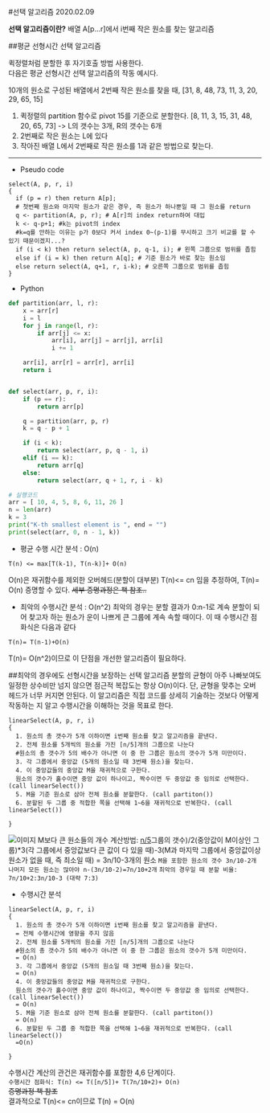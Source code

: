 #선택 알고리즘
2020.02.09  

**선택 알고리즘이란?**
배열 A[p...r]에서 i번째 작은 원소를 찾는 알고리즘


##평균 선형시간 선택 알고리즘

퀵정렬처럼 분할한 후 자기호출 방법 사용한다.  
다음은 평균 선형시간 선택 알고리즘의 작동 예시다.  

10개의 원소로 구성된 배열에서 2번째 작은 원소를 찾을 때,
[31, 8, 48, 73, 11, 3, 20, 29, 65, 15]
1. 퀵정렬의 partition 함수로 pivot 15를 기준으로 분할한다.
[8, 11, 3, 15, 31, 48, 20, 65, 73]
-> L의 갯수는 3개, R의 갯수는 6개
2. 2번째로 작은 원소는 L에 있다
3. 작아진 배열 L에서 2번째로 작은 원소를 1과 같은 방법으로 찾는다.
***
 - Pseudo code
 ```shell
 select(A, p, r, i)
 {
   if (p = r) then return A[p];
   # 첫번째 원소와 마지막 원소가 같은 경우, 즉 원소가 하나뿐일 때 그 원소를 return
   q <- partition(A, p, r); # A[r]의 index return하여 대입
   k <- q-p+1; #k는 pivot의 index
   #k=q를 안하는 이유는 p가 0보다 커서 index 0~(p-1)를 무시하고 크기 비교를 할 수 있기 때문이겠지...?
   if (i < k) then return select(A, p, q-1, i); # 왼쪽 그룹으로 범위를 좁힘
   else if (i = k) then return A[q]; # 기준 원소가 바로 찾는 원소임
   else return select(A, q+1, r, i-k); # 오른쪽 그룹으로 범위를 좁힘
 }
 ```

 - Python
```python
def partition(arr, l, r):
    x = arr[r]
    i = l
    for j in range(l, r):
        if arr[j] <= x:
            arr[i], arr[j] = arr[j], arr[i]
            i += 1

    arr[i], arr[r] = arr[r], arr[i]
    return i


def select(arr, p, r, i):
    if (p == r):
        return arr[p]

    q = partition(arr, p, r)
    k = q - p + 1

    if (i < k):
        return select(arr, p, q - 1, i)
    elif (i == k):
        return arr[q]
    else:
        return select(arr, q + 1, r, i - k)

# 실행코드
arr = [ 10, 4, 5, 8, 6, 11, 26 ]
n = len(arr)
k = 3
print("K-th smallest element is ", end = "")
print(select(arr, 0, n - 1, k))
```

- 평균 수행 시간 분석 : O(n)
```
T(n) <= max[T(k-1), T(n-k)]+ O(n)
```
O(n)은 재귀함수를 제외한 오버헤드(분할이 대부분)
T(n)<= cn 임을 추정하여, T(n)= O(n) 증명할 수 있다.
~~세부 증명과정은 책 참조..~~

- 최악의 수행시간 분석 : O(n^2)
최악의 경우는 분할 결과가 0:n-1로 계속 분할이 되어 찾고자 하는 원소가 운이 나쁘게 큰 그룹에 계속 속할 때이다.
이 때 수행시간 점화식은 다음과 같다
```
T(n)= T(n-1)+O(n)
```
T(n)= O(n^2)이므로 이 단점을 개선한 알고리즘이 필요하다.

##최악의 경우에도 선형시간을 보장하는 선택 알고리즘
분할의 균형이 아주 나빠보여도 일정한 상수비만 넘지 않으면 점근적 복잡도는 항상 O(n)이다. 단, 균형을 맞추는 오버헤드가 너무 커지면 안된다.
이 알고리즘은 직접 코드를 상세히 기술하는 것보다 어떻게 작동하는 지 알고 수행시간을 이해하는 것을 목표로 한다.
```shell
linearSelect(A, p, r, i)
{
  1. 원소의 총 갯수가 5개 이하이면 i번째 원소를 찾고 알고리즘을 끝낸다.
  2. 전체 원소를 5개씩의 원소를 가진 [n/5]개의 그룹으로 나눈다
  #원소의 총 갯수가 5의 배수가 아니면 이 중 한 그룹은 원소의 갯수가 5개 미만이다.
  3. 각 그룹에서 중앙값 (5개의 원소일 때 3번째 원소)을 찾는다.
  4. 이 중앙값들의 중앙값 M을 재귀적으로 구한다.
  원소의 갯수가 홀수이면 중앙 값이 하나이고, 짝수이면 두 중앙값 중 임의로 선택한다. (call linearSelect())
  5. M을 기준 원소로 삼아 전체 원소를 분할한다. (call partiton())
  6. 분할된 두 그룹 중 적합한 쪽을 선택해 1~6을 재귀적으로 반복한다. (call linearSelect())

}
```
![이미지](https://imgur.com/LxFWJLp.jpg)
M보다 큰 원소들의 개수 계산방법:
[n/5]()그룹의 갯수)/2(중앙값이 M이상인 그룹)*3(각 그룹에서 중앙값보다 큰 값이 다 있을 때)-3(M과 마지막 그룹에서 중앙값이상 원소가 없을 때, 즉 최소일 때) = 3n/10-3개의 원소
``M을 포함한 원소의 갯수 3n/10-2개``
``나머지 모든 원소는 많아야 n-(3n/10-2)=7n/10+2개``
``최악의 경우일 때 분할 비율: 7n/10+2:3n/10-3 (대략 7:3)``

- 수행시간 분석
```shell
linearSelect(A, p, r, i)
{
  1. 원소의 총 갯수가 5개 이하이면 i번째 원소를 찾고 알고리즘을 끝낸다.
  = 전체 수행시간에 영향을 주지 않음
  2. 전체 원소를 5개씩의 원소를 가진 [n/5]개의 그룹으로 나눈다
  #원소의 총 갯수가 5의 배수가 아니면 이 중 한 그룹은 원소의 갯수가 5개 미만이다.
  = O(n)
  3. 각 그룹에서 중앙값 (5개의 원소일 때 3번째 원소)을 찾는다.
  = O(n)
  4. 이 중앙값들의 중앙값 M을 재귀적으로 구한다.  
  원소의 갯수가 홀수이면 중앙 값이 하나이고, 짝수이면 두 중앙값 중 임의로 선택한다. (call linearSelect())
  = O(n)
  5. M을 기준 원소로 삼아 전체 원소를 분할한다. (call partiton())
  = O(n)
  6. 분할된 두 그룹 중 적합한 쪽을 선택해 1~6을 재귀적으로 반복한다. (call linearSelect())
  =O(n)

}
```

수행시간 계산의 관건은 재귀함수를 포함한 4,6 단계이다.  
`수행시간 점화식: T(n) <= T([n/5])+ T(7n/10+2)+ O(n)`  
~~증명과정 책 참조~~  
결과적으로 T(n)<= cn이므로 T(n) = O(n)  
